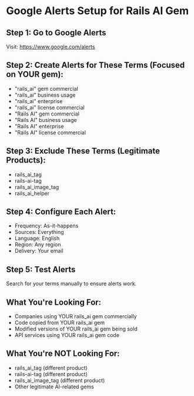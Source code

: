 # Google Alerts Setup for Rails AI Gem

## Step 1: Go to Google Alerts
Visit: https://www.google.com/alerts

## Step 2: Create Alerts for These Terms (Focused on YOUR gem):
- "rails_ai" gem commercial
- "rails_ai" business usage
- "rails_ai" enterprise
- "rails_ai" license commercial
- "Rails AI" gem commercial
- "Rails AI" business usage
- "Rails AI" enterprise
- "Rails AI" license commercial

## Step 3: Exclude These Terms (Legitimate Products):
- rails_ai_tag
- rails-ai-tag
- rails_ai_image_tag
- rails_ai_helper

## Step 4: Configure Each Alert:
- Frequency: As-it-happens
- Sources: Everything
- Language: English
- Region: Any region
- Delivery: Your email

## Step 5: Test Alerts
Search for your terms manually to ensure alerts work.

## What You're Looking For:
- Companies using YOUR rails_ai gem commercially
- Code copied from YOUR rails_ai gem
- Modified versions of YOUR rails_ai gem being sold
- API services using YOUR rails_ai gem code

## What You're NOT Looking For:
- rails_ai_tag (different product)
- rails-ai-tag (different product)
- rails_ai_image_tag (different product)
- Other legitimate AI-related gems
